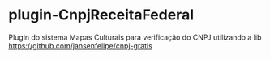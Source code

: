 # plugin-CnpjReceitaFederal
Plugin do sistema Mapas Culturais para verificação do CNPJ utilizando a lib https://github.com/jansenfelipe/cnpj-gratis
